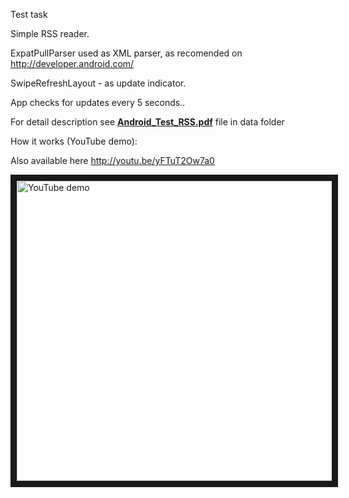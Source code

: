 Test task

Simple RSS reader.

ExpatPullParser used as XML parser, as recomended on http://developer.android.com/

SwipeRefreshLayout - as update indicator.

App checks for updates every 5 seconds..

For detail description see <a href="../../raw/master/data/Android_Test_RSS.pdf"><b>Android_Test_RSS.pdf</b></a> file in data folder

How it works (YouTube demo):

Also available here http://youtu.be/yFTuT2Ow7a0

<a href="http://www.youtube.com/watch?feature=player_embedded&v=yFTuT2Ow7a0
" target="_blank"><img src="http://img.youtube.com/vi/yFTuT2Ow7a0/0.jpg"
alt="YouTube demo" width="640" height="480" border="10" /></a>